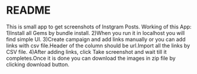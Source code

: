 # README

This is small app to get screenshots of Instgram Posts.
Working of this App:
  1)Install all Gems by bundle install.
  2)When you run it in localhost you will find simple UI.
  3)Create campaign and add links manually or you can add links with csv file.Header of the column should be url.Import all the links by CSV file.
  4)After adding links, click Take screenshot and wait till it completes.Once it is done you can download the images in zip file by clicking download button.


